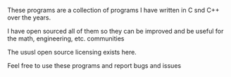 These programs are a collection of programs I have written in C snd C++ over the years.

I have open sourced all of them so they can be improved and be useful for 
the math, engineering, etc. communities 

The ususl open source licensing exists here.

Feel free to use these programs and report bugs and issues 

